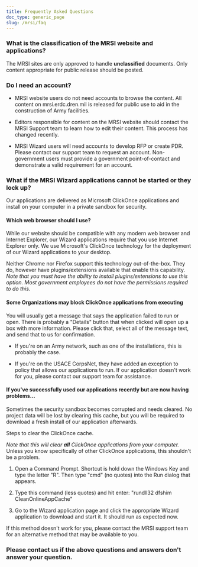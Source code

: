 ```yaml
---
title: Frequently Asked Questions
doc_type: generic_page
slug: /mrsi/faq
---
```


### What is the classification of the MRSI website and applications?
The MRSI sites are only approved to handle **unclassified** documents. Only content appropriate for public release should be posted.

### Do I need an account?
- MRSI website users do not need accounts to browse the content. All content on mrsi.erdc.dren.mil is released for public use to aid in the construction of Army facilities.

- Editors responsible for content on the MRSI website should contact the MRSI Support team to learn how to edit their content. This process has changed recently.

- MRSI Wizard users will need accounts to develop RFP or create PDR. Please contact our support team to request an account. Non-government users must provide a government point-of-contact and demonstrate a valid requirement for an account.

### What if the MRSI Wizard applications cannot be started or they lock up?
Our applications are delivered as Microsoft ClickOnce applications and install on your computer in a private sandbox for security.

#### Which web browser should I use?
While our website should be compatible with any modern web browser and Internet Explorer, our Wizard applications require that you use Internet Explorer only. We use Microsoft's ClickOnce technology for the deployment of our Wizard applications to your desktop.

Neither Chrome nor Firefox support this technology out-of-the-box. They do, however  have plugins/extensions available that enable this capability. *Note that you must have the ability to install plugins/extensions to use this option. Most government employees do not have the permissions required to do this.*

#### Some Organizations may block ClickOnce applications from executing
You will usually get a message that says the application failed to run or open. There is probably a "Details" button that when clicked will open up a box with more information. Please click that, select all of the message text, and send that to us for confirmation.

- If you're on an Army network, such as one of the installations, this is probably the case.

- If you're on the USACE CorpsNet, they have added an exception to policy that allows our applications to run. If our application doesn't work for you, please contact our support team for assistance.

#### If you've successfully used our applications recently but are now having problems...
Sometimes the security sandbox becomes corrupted and needs cleared. No project data will be lost by clearing this cache, but you will
be required to download a fresh install of our application afterwards.

Steps to clear the ClickOnce cache.

_Note that this will clear **all** ClickOnce applications from your computer._ Unless you know specifically of other ClickOnce applications, this shouldn't be a problem.

1. Open a Command Prompt. Shortcut is hold down the Windows Key and type the letter "R". Then type "cmd" (no quotes) into the Run dialog that appears.

1. Type this command (less quotes) and hit enter: "rundll32 dfshim CleanOnlineAppCache"

1. Go to the Wizard application page and click the appropriate Wizard application to download and start it. It should run as expected now.

If this method doesn't work for you, please contact the MRSI support team for an alternative method that may be available to you.

### Please contact us if the above questions and answers don't answer your question.